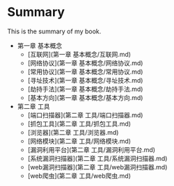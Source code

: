 # Summary

This is the summary of my book.

* 第一章 基本概念
	* [互联网](第一章 基本概念/互联网.md)
	* [网络协议](第一章 基本概念/网络协议.md)
	* [常用协议](第一章 基本概念/常用协议.md)
	* [寻址技术](第一章 基本概念/寻址技术.md)
	* [劫持手法](第一章 基本概念/劫持手法.md)
	* [基本方向](第一章 基本概念/基本方向.md)
* 第二章 工具
	* [端口扫描器](第二章 工具/端口扫描器.md)
	* [抓包工具](第二章 工具/抓包工具.md)
	* [浏览器](第二章 工具/浏览器.md)
	* [网络模块](第二章 工具/网络模块.md)
	* [漏洞利用平台](第二章 工具/漏洞利用平台.md)
	* [系统漏洞扫描器](第二章 工具/系统漏洞扫描器.md)
	* [web漏洞扫描器](第二章 工具/web漏洞扫描器.md)
	* [web爬虫](第二章 工具/web爬虫.md)